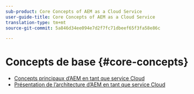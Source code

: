 ```yaml
---
sub-product: Core Concepts of AEM as a Cloud Service
user-guide-title: Core Concepts of AEM as a Cloud Service
translation-type: tm+mt
source-git-commit: 5a846d34ee094e7d2f7fc71dbeef65f3fa58e86c

---
```



# Concepts de base {#core-concepts}

+ [Concepts principaux d’AEM en tant que service Cloud](/help/core-concepts/home.md)
+ [Présentation de l’architecture d’AEM en tant que service Cloud](architecture.md)